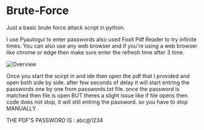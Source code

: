 # Brute-Force
Just a basic brute force attack script in python.

I use Pyautogui to enter passwords also used Foxit Pdf Reader to try infinite times.
You can also use any web browser and if you're using a web browser like chrome or edge then make sure enter the 
refresh time after 3 time.

![Overview](https://github.com/user-attachments/assets/c72086e7-a132-4bb3-b82d-f0debfbd0bc1)

Once you start the scirpt in and ide then open the pdf that I provided and open both side by side.
after few seconds of delay it will start entring the passwords one by one from passwords.txt file.
once the password is matched then file is open BUT theres a slight issue like if file opens then code does not stop, it will still entring the password.
so you have to stop MANUALLY.

THE PDF'S PASSWORD IS : abc@1234
